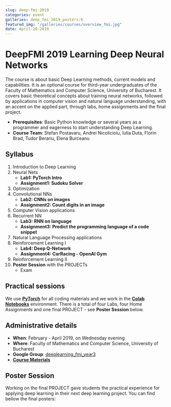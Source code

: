 ```yaml
---
slug: deep-fmi-2019
categories: event
galleries: deep_fmi_2019_posters:6
featured_img: "/galleries/courses/overview_fmi.jpg"
date: April-20-2019
---
```


# DeepFMI 2019 <span>Learning Deep Neural Networks</span>


The course is about basic Deep Learning methods, current models and capabilities. It is an optional course for third-year undergraduates of the Faculty of Mathematics and Computer Science, University of Bucharest. It covers basic theoretical concepts about training neural networks, followed by applications in computer vision and natural language understanding, with an accent on the applied part, through labs, home assignments and the final project.

- **Prerequisites**: Basic Python knowledge or several years as a programmer and
eagerness to start understanding Deep Learning.
- **Course Team**: Stefan Postavaru, Andrei Nicolicioiu, Iulia Duta, Florin Brad, Tudor Berariu, Elena Burceanu

## Syllabus

1. Introduction to Deep Learning
2. Neural Nets
   - **Lab1: PyTorch Intro**
   - **Assignment1: Sudoku Solver**
3. Optimization
4. Convolutional NNs
   - **Lab2: CNNs on images**
   - **Assignment2: Count digits in an image**
5. Computer Vision applications
6. Recurrent NN
   - **Lab3: RNN on language**
   - **Assignment3: Predict the programming language of a code snippet**
7. Natural Language Processing applications
8. Reinforcement Learning I
   - **Lab4: Deep Q-Network**
   - **Assignment4: CarRacing - OpenAI Gym**
9. Reinforcement Learning II
10. **Poster Session** with the PROJECTs
    - Exam

## Practical sessions
We use [**PyTorch**](https://pytorch.org/) for all coding materials and we work in the
[**Colab Notebooks**](https://colab.research.google.com) environment. There is a total of four Labs, four Home Assignments and one final PROJECT - see **Poster Session** below.


## Administrative details

- **When**: February - April 2019, on Wednesday evening
- **Where**: Faculty of Mathematics and Computer Science, University of Bucharest
- **Google Group**: [deeplearning_fmi_year3](https://groups.google.com/d/forum/deeplearning_fmi_year3)
- [**Course Materials**](https://drive.google.com/drive/folders/17s9wLVa7rn9hrYkdJSJhVCtoOGHBd1aW)

## Poster Session

Working on the final PROJECT gave students the practical experience for applying deep learning in their next deep learning project. You can find bellow the final posters:

<!-- **(Funny) Feedback** -->
